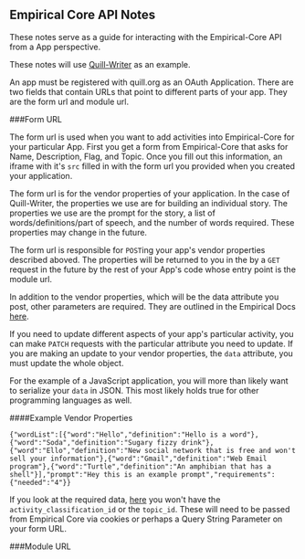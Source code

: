 Empirical Core API Notes
------------------------

These notes serve as a guide for interacting with the Empirical-Core API
from a App perspective.

These notes will use [Quill-Writer](https://github.com/empirical-org/Quill-Writer) as an example.

An app must be registered with quill.org as an OAuth Application. There
are two fields that contain URLs that point to different parts of your
app. They are the form url and module url.

###Form URL

The form url is used when you want to add activities into Empirical-Core
for your particular App. First you get a form from Empirical-Core that
asks for Name, Description, Flag, and Topic. Once you fill out this
information, an iframe with it's `src` filled in with the form url you
provided when you created your application.

The form url is for the vendor properties of your application. In the
case of Quill-Writer, the properties we use are for building an
individual story. The properties we use are the prompt for the story, a
list of words/definitions/part of speech, and the number of words
required. These properties may change in the future.

The form url is responsible for `POST`ing your app's vendor properties
described aboved. The properties will be returned to you in the by a
`GET` request in the future by the rest of your App's code whose entry
point is the module url.

In addition to the vendor properties, which will be the data attribute
you post, other parameters are required. They are outlined in the
Empirical Docs [here](http://empirical-core.readme.io/v1.0/docs/activities).

If you need to update different aspects of your app's particular
activity, you can make `PATCH` requests with the particular attribute
you need to update. If you are making an update to your vendor
properties, the `data` attribute, you must update the whole object.

For the example of a JavaScript application, you will more than likely
want to serialize your `data` in JSON. This most likely holds true for
other programming languages as well.

####Example Vendor Properties

```
{"wordList":[{"word":"Hello","definition":"Hello is a word"},{"word":"Soda","definition":"Sugary fizzy drink"},{"word":"Ello","definition":"New social network that is free and won't sell your information"},{"word":"Gmail","definition":"Web Email program"},{"word":"Turtle","definition":"An amphibian that has a shell"}],"prompt":"Hey this is an example prompt","requirements":{"needed":"4"}}
```

If you look at the required data, [here](http://empirical-core.readme.io/v1.0/docs/activities) you
won't have the `activity_classification_id` or the `topic_id`. These will need to be passed from
Empirical Core via cookies or perhaps a Query String Parameter on your form URL.

###Module URL


